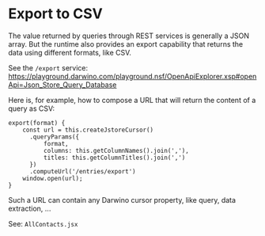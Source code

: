 # Export to CSV

The value returned by queries through REST services is generally a JSON array. But the runtime also provides an export capability that returns the data using different formats, like CSV.

See the `/export` service: https://playground.darwino.com/playground.nsf/OpenApiExplorer.xsp#openApi=Json_Store_Query_Database


Here is, for example, how to compose a URL that will return the content of a query as CSV:

    export(format) {
        const url = this.createJstoreCursor()
          .queryParams({
              format, 
              columns: this.getColumnNames().join(','),
              titles: this.getColumnTitles().join(',')
          })
          .computeUrl('/entries/export')
        window.open(url); 
    }
    
Such a URL can contain any Darwino cursor property, like query, data extraction, ...

See: `AllContacts.jsx`